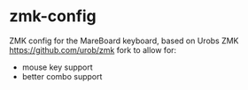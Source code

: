 # zmk-config
ZMK config for the MareBoard keyboard, based on Urobs ZMK https://github.com/urob/zmk fork to allow for:
* mouse key support
* better combo support
